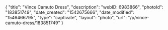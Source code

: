 {
    "title": "Vince Camuto Dress",
    "description": "webID: 6983866",
    "photoId": "183851749",
    "date_created": "1542675666",
    "date_modified": "1546466795",
    "type": "captivate",
    "layout": "photo",
    "url": "\/p\/vince-camuto-dress\/183851749"
}